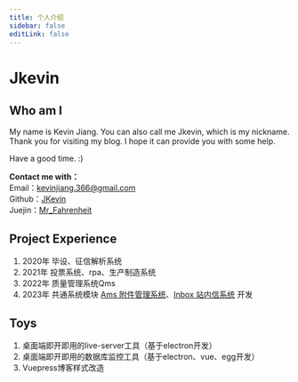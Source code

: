 ```yaml
---
title: 个人介绍
sidebar: false
editLink: false
---
```


# Jkevin

## Who am I
My name is Kevin Jiang. You can also call me Jkevin, which is my nickname. Thank you for visiting my blog. I hope it can provide you with some help.

Have a good time. :)

**Contact me with：**<br/>
Email：<a href="mailto:kevinjiang.366@gmail.com">kevinjiang.366@gmail.com</a><br>
Github：<a href="https://github.com/JKevin-5" target="_blank">JKevin</a><br>
Juejin：<a href="https://juejin.cn/user/2154698523021608" target="_blank">Mr_Fahrenheit</a>

## Project Experience
1. 2020年 毕设、征信解析系统
2. 2021年 投票系统、rpa、生产制造系统
3. 2022年 质量管理系统Qms
4. 2023年 共通系统模块 [Ams 附件管理系统](../pages/project/AmsManagementSystem.md)、[Inbox 站内信系统](../pages/project/InboxManagementSystem.md) 开发

## Toys
1. 桌面端即开即用的live-server工具（基于electron开发）
2. 桌面端即开即用的数据库监控工具（基于electron、vue、egg开发）
3. Vuepress博客样式改造